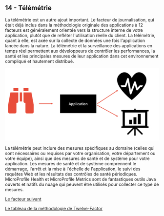 ## 14 - Télémétrie

La télémétrie est un autre ajout important. Le facteur de journalisation, qui était déjà inclus dans la méthodologie originale des applications à 12 facteurs est généralement orientée vers la structure interne de votre application, plutôt que de refléter l'utilisation réelle du client. La télémétrie, quant à elle, est axée sur la collecte de données une fois l'application lancée dans la nature. La télémétrie et la surveillance des applications en temps réel permettent aux développeurs de contrôler les performances, la santé et les principales mesures de leur application dans cet environnement compliqué et hautement distribué.

![](../images/telemetrie.png)

La télémétrie peut inclure des mesures spécifiques au domaine (celles qui sont nécessaires ou requises par votre organisation, votre département ou votre équipe), ainsi que des mesures de santé et de système pour votre application. Les mesures de santé et de système comprennent le démarrage, l'arrêt et la mise à l'échelle de l'application, le suivi des requêtes Web et les résultats des contrôles de santé périodiques. MicroProfile Health et MicroProfile Metrics sont de fantastiques outils Java ouverts et natifs du nuage qui peuvent être utilisés pour collecter ce type de mesures.


[Le facteur suivant](./authentification.md)

[Le tableau de la méthodologie de Twelve-Factor](../README.md)